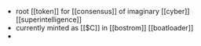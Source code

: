 - root [[token]] for [[consensus]] of imaginary [[cyber]] [[superintelligence]]
- currently minted as [[$C]] in [[bostrom]] [[boatloader]]
-
